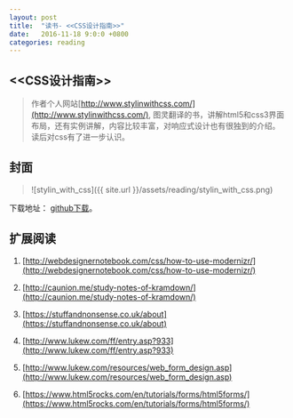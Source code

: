 ```yaml
---
layout: post
title:  "读书- <<CSS设计指南>>"
date:   2016-11-18 9:0:0 +0800
categories: reading
---
```


## <<CSS设计指南>>
>作者个人网站[http://www.stylinwithcss.com/](http://www.stylinwithcss.com/),
图灵翻译的书，讲解html5和css3界面布局，还有实例讲解，内容比较丰富，对响应式设计也有很独到的介绍。
读后对css有了进一步认识。  

## 封面
>![stylin_with_css]({{ site.url }}/assets/reading/stylin_with_css.png)

下载地址：
[github下载](https://github.com/robertzhai/ebooks/blob/master/h5/CSS%E8%AE%BE%E8%AE%A1%E6%8C%87%E5%8D%97.pdf)。


## 扩展阅读
1. [http://webdesignernotebook.com/css/how-to-use-modernizr/](http://webdesignernotebook.com/css/how-to-use-modernizr/)

2. [http://caunion.me/study-notes-of-kramdown/](http://caunion.me/study-notes-of-kramdown/)

3. [https://stuffandnonsense.co.uk/about](https://stuffandnonsense.co.uk/about)

4. [http://www.lukew.com/ff/entry.asp?933](http://www.lukew.com/ff/entry.asp?933)  

5. [http://www.lukew.com/resources/web_form_design.asp](http://www.lukew.com/resources/web_form_design.asp)

6. [https://www.html5rocks.com/en/tutorials/forms/html5forms/](https://www.html5rocks.com/en/tutorials/forms/html5forms/)